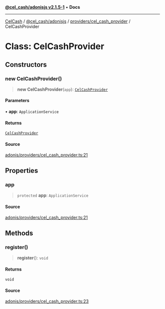 [**@cel_cash/adonisjs v2.1.5-1**](../../../README.md) • **Docs**

***

[CelCash](../../../../../README.md) / [@cel\_cash/adonisjs](../../../README.md) / [providers/cel\_cash\_provider](../README.md) / CelCashProvider

# Class: CelCashProvider

## Constructors

### new CelCashProvider()

> **new CelCashProvider**(`app`): [`CelCashProvider`](CelCashProvider.md)

#### Parameters

• **app**: `ApplicationService`

#### Returns

[`CelCashProvider`](CelCashProvider.md)

#### Source

[adonis/providers/cel\_cash\_provider.ts:21](https://github.com/Pyxlab/celcash/blob/9dbc7013720b05f34ded33140fbf1d827b403eea/packages/adonis/providers/cel_cash_provider.ts#L21)

## Properties

### app

> `protected` **app**: `ApplicationService`

#### Source

[adonis/providers/cel\_cash\_provider.ts:21](https://github.com/Pyxlab/celcash/blob/9dbc7013720b05f34ded33140fbf1d827b403eea/packages/adonis/providers/cel_cash_provider.ts#L21)

## Methods

### register()

> **register**(): `void`

#### Returns

`void`

#### Source

[adonis/providers/cel\_cash\_provider.ts:23](https://github.com/Pyxlab/celcash/blob/9dbc7013720b05f34ded33140fbf1d827b403eea/packages/adonis/providers/cel_cash_provider.ts#L23)
